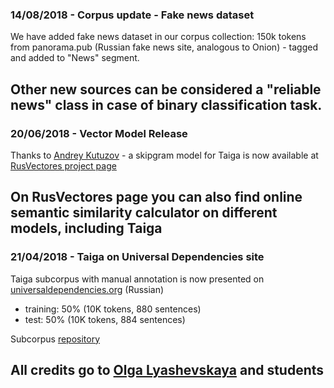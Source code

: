 ### 14/08/2018 - Corpus update - Fake news dataset
We have added fake news dataset in our corpus collection: 150k tokens from  panorama.pub (Russian fake news site, analogous to Onion) - tagged and added to "News" segment.

Other new sources can be considered a "reliable news" class in case of binary classification task.
---

### 20/06/2018 - Vector Model Release
Thanks to [Andrey Kutuzov](http://rusvectores.org/ru/contacts/) -  a skipgram model for Taiga is now available at [RusVectores project page](http://rusvectores.org/ru/models/)

On RusVectores page you can also find online semantic similarity calculator on different models, including Taiga
---

### 21/04/2018 - Taiga on Universal Dependencies site
Taiga subcorpus with manual annotation is now presented on [universaldependencies.org](http://universaldependencies.org/) (Russian)
 - training: 50% (10K tokens, 880 sentences)
 - test: 50% (10K tokens, 884 sentences)
 
Subcorpus [repository](https://github.com/UniversalDependencies/UD_Russian-Taiga/tree/master)

All credits go to [Olga Lyashevskaya](https://www.hse.ru/staff/olesar) and students
---
